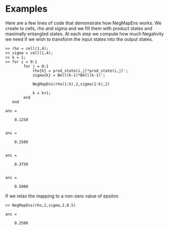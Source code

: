 Examples 
===

Here are a few lines of code that demonstrate how NegMapEns works. We create to cells, rho and sigma and we fill them with product states and maximally entangled states. At each step we compute how much Negativity we need if we wish to transform the input states into the output states.

```
>> rho = cell(1,4);
>> sigma = cell(1,4);
>> k = 1;
>> for i = 0:1
    	for j = 0:1
        	rho{k} = prod_state(i,j)*prod_state(i,j)';
        	sigma{k} = Bell(k-1)*Bell(k-1)';
        
        	NegMapEns(rho(1:k),2,sigma(1:k),2)
        
       		k = k+1; 
    	end
   end

ans =

    0.1250


ans =

    0.2500


ans =

    0.3750


ans =

    0.5000
````
If we relax the mapping to a non-zero value of epsilon 
````
>> NegMapEns(rho,2,sigma,2,0.5)

ans =

    0.2500

````